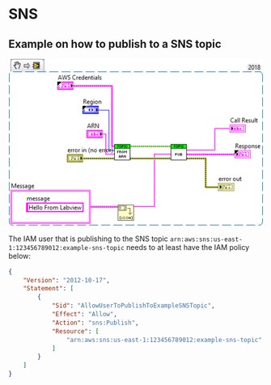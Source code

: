 # SNS

## Example on how to publish to a SNS topic

![](images/example_publish_to_a_sns_topic.png)

The IAM user that is publishing to the SNS topic `arn:aws:sns:us-east-1:123456789012:example-sns-topic` needs to at least have the IAM policy below:
```json
{
    "Version": "2012-10-17",
    "Statement": [
        {
            "Sid": "AllowUserToPublishToExampleSNSTopic",
            "Effect": "Allow",
            "Action": "sns:Publish",
            "Resource": [
                "arn:aws:sns:us-east-1:123456789012:example-sns-topic"
            ]
        }
    ]
}
```